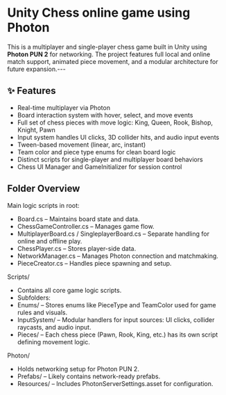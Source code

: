 # Unity Chess online game using Photon

This is a multiplayer and single-player chess game built in Unity using **Photon PUN 2** for networking. The project features full local and online match support, animated piece movement, and a modular architecture for future expansion.---

## ✨ Features

-  Real-time multiplayer via Photon
-  Board interaction system with hover, select, and move events
-  Full set of chess pieces with move logic: King, Queen, Rook, Bishop, Knight, Pawn
-  Input system handles UI clicks, 3D collider hits, and audio input events
-  Tween-based movement (linear, arc, instant)
-  Team color and piece type enums for clean board logic
-  Distinct scripts for single-player and multiplayer board behaviors
-  Chess UI Manager and GameInitializer for session control

Folder Overview
---------------
 Main logic scripts in root:
-  Board.cs – Maintains board state and data.
-   ChessGameController.cs – Manages game flow.
-   MultiplayerBoard.cs / SingleplayerBoard.cs – Separate handling for online and offline play.
-   ChessPlayer.cs – Stores player-side data.
-   NetworkManager.cs – Manages Photon connection and matchmaking.
-   PieceCreator.cs – Handles piece spawning and setup.

Scripts/
- Contains all core game logic scripts.
- Subfolders:
-  Enums/ – Stores enums like PieceType and TeamColor used for game rules and visuals.
-  InputSystem/ – Modular handlers for input sources: UI clicks, collider raycasts, and audio input.
-  Pieces/ – Each chess piece (Pawn, Rook, King, etc.) has its own script defining movement logic.

Photon/
- Holds networking setup for Photon PUN 2.
- Prefabs/ – Likely contains network-ready prefabs.
- Resources/ – Includes PhotonServerSettings.asset for configuration.
